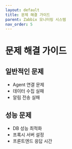 ```yaml
---
layout: default
title: 문제 해결 가이드
parent: Zabbix 모니터링 시스템
nav_order: 5
---
```


# 문제 해결 가이드

## 일반적인 문제
- Agent 연결 문제
- 데이터 수집 실패
- 알림 전송 실패

## 성능 문제
- DB 성능 최적화
- 프록시 서버 설정
- 프론트엔드 응답 시간